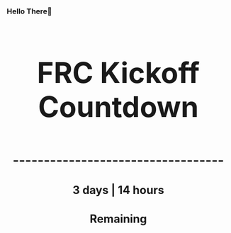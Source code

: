 ### Hello There👋

<!---START-TIMER--->
<h3 align='center' style='font-size: 64px;'>FRC Kickoff Countdown</h3>
<h3 align='center' style='font-size: 30px;'>----------------------------------</h3>
<h3 align='center' style='font-size: 25px;'>3 days | 14 hours</h3>
<h3 align='center' style='font-size: 25px;'>Remaining</h3>
<!---END-TIMER--->
